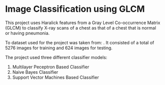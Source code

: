 # Image Classification using GLCM
 This project uses Haralick features from a Gray Level Co-occurrence Matrix (GLCM) to classify X-ray scans of a chest as that of a chest that is normal or having pneumonia.

 To dataset used for the project was taken from: . It consisted of a total of 5276 images for training and 624 images for testing.

 The project used three different classifier models:
 1) Multilayer Peceptron Based Classifier
 2) Naive Bayes Classifier
 3) Support Vector Machines Based Classifier
